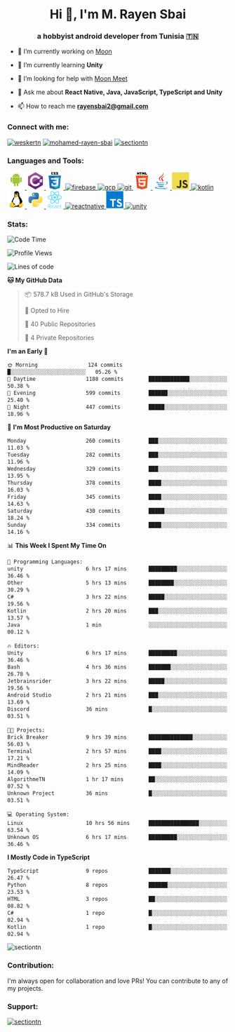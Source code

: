 <h1 style="text-align: center;">Hi 👋, I'm M. Rayen Sbai</h1>
<h3 style="text-align: center;">a hobbyist android developer from Tunisia 🇹🇳</h3>

- 🔭 I’m currently working on [Moon](https://github.com/MoonMeet/)

- 🌱 I’m currently learning **Unity**

- 🤝 I’m looking for help with [Moon Meet](https://github.com/MoonMeet/MoonMeet-CrossPlatform)

- 💬 Ask me about **React Native, Java, JavaScript, TypeScript and Unity**

- 📫 How to reach me **rayensbai2@gmail.com**

<h3 style="text-align: left;">Connect with me:</h3>
<p style="text-align: left;">
<a href="https://twitter.com/weskertn" target="blank"><img style="text-align: center;" src="https://raw.githubusercontent.com/rahuldkjain/github-profile-readme-generator/master/src/images/icons/Social/twitter.svg" alt="weskertn" height="30" width="40" /></a>
<a href="https://linkedin.com/in/mohamed-rayen-sbai" target="blank"><img style="text-align: center;" src="https://raw.githubusercontent.com/rahuldkjain/github-profile-readme-generator/master/src/images/icons/Social/linked-in-alt.svg" alt="mohamed-rayen-sbai" height="30" width="40" /></a>
<a href="https://www.youtube.com/@SectionTN" target="blank"><img style="text-align: center" src="https://raw.githubusercontent.com/rahuldkjain/github-profile-readme-generator/master/src/images/icons/Social/youtube.svg" alt="sectiontn" height="30" width="40" /></a>
</p>

<h3 style="text-align: left">Languages and Tools:</h3>
<p style="text-align: left;"> <a href="https://developer.android.com" target="_blank" rel="noreferrer"> <img src="https://raw.githubusercontent.com/devicons/devicon/master/icons/android/android-original-wordmark.svg" alt="android" width="40" height="40"/> </a> <a href="https://www.w3schools.com/cs/" target="_blank" rel="noreferrer"> <img src="https://raw.githubusercontent.com/devicons/devicon/master/icons/csharp/csharp-original.svg" alt="csharp" width="40" height="40"/> </a> <a href="https://www.w3schools.com/css/" target="_blank" rel="noreferrer"> <img src="https://raw.githubusercontent.com/devicons/devicon/master/icons/css3/css3-original-wordmark.svg" alt="css3" width="40" height="40"/> </a> <a href="https://firebase.google.com/" target="_blank" rel="noreferrer"> <img src="https://www.vectorlogo.zone/logos/firebase/firebase-icon.svg" alt="firebase" width="40" height="40"/> </a> <a href="https://cloud.google.com" target="_blank" rel="noreferrer"> <img src="https://www.vectorlogo.zone/logos/google_cloud/google_cloud-icon.svg" alt="gcp" width="40" height="40"/> </a> <a href="https://git-scm.com/" target="_blank" rel="noreferrer"> <img src="https://www.vectorlogo.zone/logos/git-scm/git-scm-icon.svg" alt="git" width="40" height="40"/> </a> <a href="https://www.w3.org/html/" target="_blank" rel="noreferrer"> <img src="https://raw.githubusercontent.com/devicons/devicon/master/icons/html5/html5-original-wordmark.svg" alt="html5" width="40" height="40"/> </a> <a href="https://www.java.com" target="_blank" rel="noreferrer"> <img src="https://raw.githubusercontent.com/devicons/devicon/master/icons/java/java-original.svg" alt="java" width="40" height="40"/> </a> <a href="https://developer.mozilla.org/en-US/docs/Web/JavaScript" target="_blank" rel="noreferrer"> <img src="https://raw.githubusercontent.com/devicons/devicon/master/icons/javascript/javascript-original.svg" alt="javascript" width="40" height="40"/> </a> <a href="https://kotlinlang.org" target="_blank" rel="noreferrer"> <img src="https://www.vectorlogo.zone/logos/kotlinlang/kotlinlang-icon.svg" alt="kotlin" width="40" height="40"/> </a> <a href="https://www.linux.org/" target="_blank" rel="noreferrer"> <img src="https://raw.githubusercontent.com/devicons/devicon/master/icons/linux/linux-original.svg" alt="linux" width="40" height="40"/> </a> <a href="https://www.python.org" target="_blank" rel="noreferrer"> <img src="https://raw.githubusercontent.com/devicons/devicon/master/icons/python/python-original.svg" alt="python" width="40" height="40"/> </a> <a href="https://reactjs.org/" target="_blank" rel="noreferrer"> <img src="https://raw.githubusercontent.com/devicons/devicon/master/icons/react/react-original-wordmark.svg" alt="react" width="40" height="40"/> </a> <a href="https://reactnative.dev/" target="_blank" rel="noreferrer"> <img src="https://reactnative.dev/img/header_logo.svg" alt="reactnative" width="40" height="40"/> </a> <a href="https://www.typescriptlang.org/" target="_blank" rel="noreferrer"> <img src="https://raw.githubusercontent.com/devicons/devicon/master/icons/typescript/typescript-original.svg" alt="typescript" width="40" height="40"/> </a> <a href="https://unity.com/" target="_blank" rel="noreferrer"> <img src="https://www.vectorlogo.zone/logos/unity3d/unity3d-icon.svg" alt="unity" width="40" height="40"/> </a> </p>

<h3 align="left">Stats:</h3>

<!--START_SECTION:SECTIONTN-->
![Code Time](http://img.shields.io/badge/Code%20Time-536%20hrs%2032%20mins-blue)

![Profile Views](http://img.shields.io/badge/Profile%20Views-0-blue)

![Lines of code](https://img.shields.io/badge/From%20Hello%20World%20I%27ve%20Written-1.7%20million%20lines%20of%20code-blue)

**🐱 My GitHub Data** 

> 📦 578.7 kB Used in GitHub's Storage 
 > 
> 💼 Opted to Hire
 > 
> 📜 40 Public Repositories 
 > 
> 🔑 4 Private Repositories 
 > 
**I'm an Early 🐤** 

```text
🌞 Morning                124 commits         █░░░░░░░░░░░░░░░░░░░░░░░░   05.26 % 
🌆 Daytime                1188 commits        █████████████░░░░░░░░░░░░   50.38 % 
🌃 Evening                599 commits         ██████░░░░░░░░░░░░░░░░░░░   25.40 % 
🌙 Night                  447 commits         █████░░░░░░░░░░░░░░░░░░░░   18.96 % 
```
📅 **I'm Most Productive on Saturday** 

```text
Monday                   260 commits         ███░░░░░░░░░░░░░░░░░░░░░░   11.03 % 
Tuesday                  282 commits         ███░░░░░░░░░░░░░░░░░░░░░░   11.96 % 
Wednesday                329 commits         ███░░░░░░░░░░░░░░░░░░░░░░   13.95 % 
Thursday                 378 commits         ████░░░░░░░░░░░░░░░░░░░░░   16.03 % 
Friday                   345 commits         ████░░░░░░░░░░░░░░░░░░░░░   14.63 % 
Saturday                 430 commits         █████░░░░░░░░░░░░░░░░░░░░   18.24 % 
Sunday                   334 commits         ████░░░░░░░░░░░░░░░░░░░░░   14.16 % 
```


📊 **This Week I Spent My Time On** 

```text
💬 Programming Languages: 
unity                    6 hrs 17 mins       █████████░░░░░░░░░░░░░░░░   36.46 % 
Other                    5 hrs 13 mins       ████████░░░░░░░░░░░░░░░░░   30.29 % 
C#                       3 hrs 22 mins       █████░░░░░░░░░░░░░░░░░░░░   19.56 % 
Kotlin                   2 hrs 20 mins       ███░░░░░░░░░░░░░░░░░░░░░░   13.57 % 
Java                     1 min               ░░░░░░░░░░░░░░░░░░░░░░░░░   00.12 % 

🔥 Editors: 
Unity                    6 hrs 17 mins       █████████░░░░░░░░░░░░░░░░   36.46 % 
Bash                     4 hrs 36 mins       ███████░░░░░░░░░░░░░░░░░░   26.78 % 
Jetbrainsrider           3 hrs 22 mins       █████░░░░░░░░░░░░░░░░░░░░   19.56 % 
Android Studio           2 hrs 21 mins       ███░░░░░░░░░░░░░░░░░░░░░░   13.69 % 
Discord                  36 mins             █░░░░░░░░░░░░░░░░░░░░░░░░   03.51 % 

🐱‍💻 Projects: 
Brick Breaker            9 hrs 39 mins       ██████████████░░░░░░░░░░░   56.03 % 
Terminal                 2 hrs 57 mins       ████░░░░░░░░░░░░░░░░░░░░░   17.21 % 
MindReader               2 hrs 25 mins       ████░░░░░░░░░░░░░░░░░░░░░   14.09 % 
AlgorithmeTN             1 hr 17 mins        ██░░░░░░░░░░░░░░░░░░░░░░░   07.52 % 
Unknown Project          36 mins             █░░░░░░░░░░░░░░░░░░░░░░░░   03.51 % 

💻 Operating System: 
Linux                    10 hrs 56 mins      ████████████████░░░░░░░░░   63.54 % 
Unknown OS               6 hrs 17 mins       █████████░░░░░░░░░░░░░░░░   36.46 % 
```

**I Mostly Code in TypeScript** 

```text
TypeScript               9 repos             ███████░░░░░░░░░░░░░░░░░░   26.47 % 
Python                   8 repos             ██████░░░░░░░░░░░░░░░░░░░   23.53 % 
HTML                     3 repos             ██░░░░░░░░░░░░░░░░░░░░░░░   08.82 % 
C#                       1 repo              █░░░░░░░░░░░░░░░░░░░░░░░░   02.94 % 
Kotlin                   1 repo              █░░░░░░░░░░░░░░░░░░░░░░░░   02.94 % 
```




<!--END_SECTION:SECTIONTN-->

<div style="text-align:left;">
<p> <img src="https://github-readme-streak-stats.herokuapp.com/?user=sectiontn&theme=dark" alt="sectiontn" /> </p>
</div>

<h3 style="text-align: left;">Contribution:</h3>
I'm always open for collaboration and love PRs! You can contribute to any of my projects.

<h3 style="text-align: left;">Support:</h3>
<p><a href="https://www.buymeacoffee.com/sectiontn"> <img style="text-align: left;" src="https://cdn.buymeacoffee.com/buttons/v2/default-yellow.png" height="50" width="210" alt="sectiontn" /></a></p><br><br>
